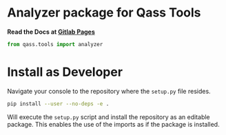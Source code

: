 <!--
Copyright (c) 2022 QASS GmbH.
Website: https://qass.net
Contact: QASS GmbH <info@qass.net>

This file is part of Qass tools 

This program is free software: you can redistribute it and/or modify
it under the terms of the GNU Lesser General Public License as published by
the Free Software Foundation, version 3 of the License.

This program is distributed in the hope that it will be useful,
but WITHOUT ANY WARRANTY; without even the implied warranty of
MERCHANTABILITY or FITNESS FOR A PARTICULAR PURPOSE.  See the
GNU Lesser General Public License for more details.

You should have received a copy of the GNU Lesser General Public License
along with this program. If not, see <http://www.gnu.org/licenses/>.
-->
# Analyzer package for Qass Tools

**Read the Docs at [Gitlab Pages](http://developers.gitlab_pages.qass.net/qass_tools/qass_tools_analyzer/index.html)**

```py
from qass.tools import analyzer
```

# Install as Developer
Navigate your console to the repository where the `setup.py` file resides.
```sh
pip install --user --no-deps -e .
```
Will execute the `setup.py` script and install the repository as an editable package. This enables the use of the imports as if the package is installed.
